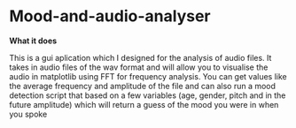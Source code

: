 # Mood-and-audio-analyser

**What it does**

This is a gui aplication which I designed for the analysis of audio files. It takes in audio files of the wav format and will allow you to visualise the audio in matplotlib using FFT for frequency analysis. You can get values like the average frequency and amplitude of the file and can also run a mood detection script that based on a few variables (age, gender, pitch and in the future amplitude) which will return a guess of the mood you were in when you spoke
